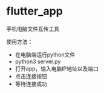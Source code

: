 # flutter_app

手机电脑文件互传工具

使用方法：
- 在电脑端运行python文件
- python3 server.py
- 打开app，输入电脑IP地址以及端口
- 点击连接按钮
- 等待连接成功

